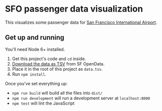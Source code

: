SFO passenger data visualization
================================

This visualizes some passenger data for [San Francisco International Airport](http://www.flysfo.com/).

Get up and running
------------------

You'll need Node 6+ installed.

1. Get this project's code and `cd` inside.
1. [Download the data as TSV](https://data.sfgov.org/Transportation/Air-Traffic-Passenger-Statistics/rkru-6vcg) from SF OpenData.
1. Place it in the root of this project as `data.tsv`.
1. Run `npm install`.

Once you've set everything up:

- `npm run build` will build all the files into `dist/`
- `npm run development` will run a development server at `localhost:8000`
- `npm test` will lint the JavaScript
